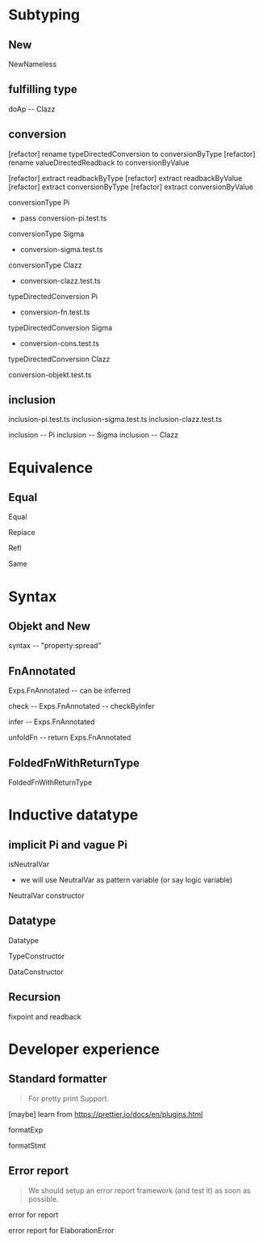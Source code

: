 # Subtyping

## New

NewNameless

## fulfilling type

doAp -- Clazz

## conversion

[refactor] rename typeDirectedConversion to conversionByType
[refactor] rename valueDirectedReadback to conversionByValue

[refactor] extract readbackByType
[refactor] extract readbackByValue
[refactor] extract conversionByType
[refactor] extract conversionByValue

conversionType Pi

- pass conversion-pi.test.ts

conversionType Sigma

- conversion-sigma.test.ts

conversionType Clazz

- conversion-clazz.test.ts

typeDirectedConversion Pi

- conversion-fn.test.ts

typeDirectedConversion Sigma

- conversion-cons.test.ts

typeDirectedConversion Clazz

conversion-objekt.test.ts

## inclusion

inclusion-pi.test.ts
inclusion-sigma.test.ts
inclusion-clazz.test.ts

inclusion -- Pi
inclusion -- Sigma
inclusion -- Clazz

# Equivalence

## Equal

Equal

Replace

Refl

Same

# Syntax

## Objekt and New

syntax -- "property:spread"

## FnAnnotated

Exps.FnAnnotated -- can be inferred

check -- Exps.FnAnnotated -- checkByInfer

infer -- Exps.FnAnnotated

unfoldFn -- return Exps.FnAnnotated

## FoldedFnWithReturnType

FoldedFnWithReturnType

# Inductive datatype

## implicit Pi and vague Pi

isNeutralVar

- we will use NeutralVar as pattern variable (or say logic variable)

NeutralVar constructor

## Datatype

Datatype

TypeConstructor

DataConstructor

## Recursion

fixpoint and readback

# Developer experience

## Standard formatter

> For pretty print Support.

[maybe] learn from https://prettier.io/docs/en/plugins.html

formatExp

formatStmt

## Error report

> We should setup an error report framework (and test it) as soon as possible.

error for report

error report for ElaborationError

